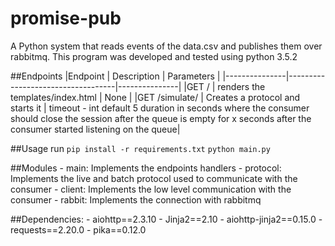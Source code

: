 # promise-pub

A Python system that reads events of the data.csv and publishes them over rabbitmq. This program was developed and tested using python 3.5.2


##Endpoints
|Endpoint	    | Description  						| Parameters  	|
|---------------|-----------------------------------|---------------|
|GET /			| renders the templates/index.html  | None          |
|GET /simulate/ | Creates a protocol and starts it  | timeout - int default 5 duration in seconds where the consumer should close the session after the queue is empty for x seconds after the consumer started listening on the queue|


##Usage
run
```pip install -r requirements.txt```
```python main.py```


##Modules
	- main:     Implements the endpoints handlers
	- protocol: Implements the live and batch protocol used to communicate with the consumer
	- client: 	Implements the low level communication with the consumer
	- rabbit: 	Implements the connection with rabbitmq


##Dependencies:
	- aiohttp==2.3.10
	- Jinja2==2.10
	- aiohttp-jinja2==0.15.0
	- requests==2.20.0
	- pika==0.12.0